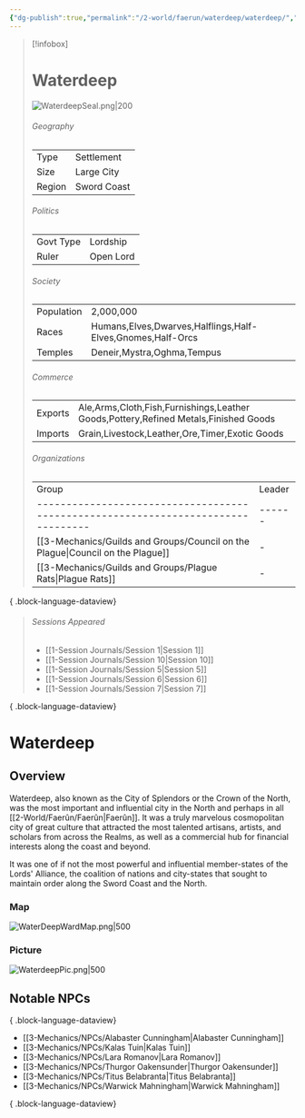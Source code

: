 ```yaml
---
{"dg-publish":true,"permalink":"/2-world/faerun/waterdeep/waterdeep/","tags":["Category/Settlement"],"created":"2025-02-22T16:39:58.745-05:00","updated":"2025-02-25T21:30:02.571-05:00"}
---
```


> [!infobox]
> # Waterdeep
> ![WaterdeepSeal.png|200](/img/user/z_Assets/WaterdeepSeal.png)
> ###### Geography
> | |  |
> |---|---|
> |Type | Settlement |
> |Size | Large City |
> |Region | Sword Coast |
> ###### Politics
> | |  |
> |---|---|
> |Govt Type | Lordship |
> |Ruler | Open Lord|
> ###### Society
> | | |
> |---|---|
> |Population | 2,000,000 |
> |Races | Humans,Elves,Dwarves,Halflings,Half-Elves,Gnomes,Half-Orcs|
> |Temples | Deneir,Mystra,Oghma,Tempus |
> ###### Commerce
> | | |
> |---|---|
> |Exports | Ale,Arms,Cloth,Fish,Furnishings,Leather Goods,Pottery,Refined Metals,Finished Goods |
> |Imports | Grain,Livestock,Leather,Ore,Timer,Exotic Goods |
> ###### Organizations
> | | |
> |---|---|
>  | Group                                                                             | Leader |
> | --------------------------------------------------------------------------------- | ------ |
> | [[3-Mechanics/Guilds and Groups/Council on the Plague\|Council on the Plague]] | \-     |
> | [[3-Mechanics/Guilds and Groups/Plague Rats\|Plague Rats]]                     | \-     |
> 
{ .block-language-dataview}
> ###### Sessions Appeared
>  - [[1-Session Journals/Session 1\|Session 1]]
> - [[1-Session Journals/Session 10\|Session 10]]
> - [[1-Session Journals/Session 5\|Session 5]]
> - [[1-Session Journals/Session 6\|Session 6]]
> - [[1-Session Journals/Session 7\|Session 7]]
> 
{ .block-language-dataview}

# Waterdeep
## Overview
Waterdeep, also known as the City of Splendors or the Crown of the North, was the most important and influential city in the North and perhaps in all [[2-World/Faerûn/Faerûn\|Faerûn]]. It was a truly marvelous cosmopolitan city of great culture that attracted the most talented artisans, artists, and scholars from across the Realms, as well as a commercial hub for financial interests along the coast and beyond.

It was one of if not the most powerful and influential member-states of the Lords' Alliance, the coalition of nations and city-states that sought to maintain order along the Sword Coast and the North.

### Map
![WaterDeepWardMap.png|500](/img/user/z_Assets/WaterDeepWardMap.png)

### Picture
![WaterdeepPic.png|500](/img/user/z_Assets/WaterdeepPic.png)


## Notable NPCs

{ .block-language-dataview}
- [[3-Mechanics/NPCs/Alabaster Cunningham\|Alabaster Cunningham]]
- [[3-Mechanics/NPCs/Kalas Tuin\|Kalas Tuin]]
- [[3-Mechanics/NPCs/Lara Romanov\|Lara Romanov]]
- [[3-Mechanics/NPCs/Thurgor Oakensunder\|Thurgor Oakensunder]]
- [[3-Mechanics/NPCs/Titus Belabranta\|Titus Belabranta]]
- [[3-Mechanics/NPCs/Warwick Mahningham\|Warwick Mahningham]]

{ .block-language-dataview}
